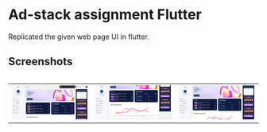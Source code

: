 # Ad-stack assignment Flutter

Replicated the given web page UI in flutter.

## Screenshots

<div style="overflow-x: auto;">
    <table>
    <tr>
        <td>
            <img src="https://github.com/ayush-1601/Adstack-assignment/blob/main/flutter_01.png">
        </td>
      <td>
            <img src="https://github.com/ayush-1601/Adstack-assignment/blob/main/flutter_02.png">
        </td>
      <td>
            <img src="https://github.com/ayush-1601/Adstack-assignment/blob/main/flutter_03.png">
        </td>
    </tr>
    </table>
</div>
